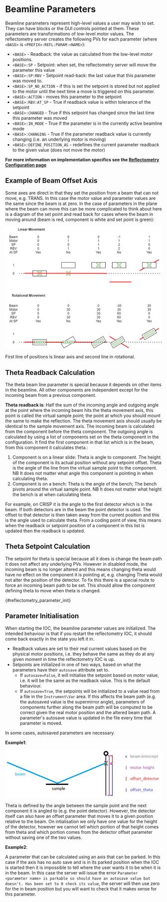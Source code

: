 # Beamline Parameters

Beamline parameters represent high-level values a user may wish to set. They can have blocks or the GUI controls pointed at them. These parameters are transformations of low-level motor values. The reflectometry server creates the following PVs for each parameter (where `<BASE>` is `<PREFIX>:REFL:PARAM:<NAME>`):

- `<BASE>` - Readback: the value as calculated from the low-level motor positions.
- `<BASE>:SP` - Setpoint: when set, the reflectometry server will move the parameter this value
- `<BASE>:SP:RBV` - Setpoint read-back: the last value that this parameter was moved to.
- `<BASE>:SP_NO_ACTION` - if this is set the setpoint is stored but not applied to the motor until the next time a move is triggered on this parameter.
- `<BASE>:ACTION` - moves this parameter to the setpoint
- `<BASE>:RBV:AT_SP` - True if readback value is within tolerance of the setpoint
- `<BASE>:CHANGED` - True if this setpoint has changed since the last time this parameter was moved
- `<BASE>:IN_MODE` - True if the parameter is in the currently active beamline mode
- `<BASE>:CHANGING` - True if the parameter readback value is currently changing (i.e. an underlying motor is moving)
- `<BASE>:DEFINE_POSITION_AS` - redefines the current parameter readback to the given value (does not move the motor)

**For more information on implementation specifics see the [Reflectometry Configuration page](#reflectometry_beamline_parameters)**

## Example of Beam Offset Axis

Some axes are direct in that they set the position from a beam that can not move, e.g. TRANS. In this case the motor value and parameter values are the same since the beam is at zero. In the case of parameters in the plane where the beam can move this can be more complicated to think about here is a diagram of the set point and read back for cases where the beam in moving around (beam is red, component is white and set point is green):

![Relative parameter with motor positions](images/RelativeParameterWithMotor.png)

First line of positions is linear axis and second line in rotational.

## Theta Readback Calculation

The theta beam line parameter is special because it depends on other items in the beamline. All other components are independent except for the incoming beam from a previous component. 

**Theta readback is**: Half the sum of the incoming angle and outgoing angle at the point where the incoming beam hits the theta movement axis, this point is called the virtual sample point; the point at which you should mount the same to make the reflection. The theta movement axis should usually be identical to the sample movement axis. The incoming beam is calculated from the component before the theta component. The outgoing angle is calculated by using a list of components set on the theta component in the configuration. It find the first component in that list which is in the beam, from this component it calculates theta.: 

1. Component is on a linear slide: Theta is angle to component. The height of the component is its actual position without any setpoint offset. Theta is the angle of the line from the virtual sample point to the component. NB It does not matter what angle this component is pointing in when calculating theta.
2. Component is on a bench: Theta is the angle of the bench; The bench pivots around the virtual sample point. NB It does not matter what height the bench is at when calculating theta.

For example, on CRISP it is the angle to the first detector which is in the beam. If both detectors are in the beam the point detector is used. The offset to that detector is then taken away from the current position and this is the angle used to calculate theta. From a coding point of view, this means when the readback or setpoint position of a component in this list is updated then the readback is updated.

## Theta Setpoint Calculation

The setpoint for theta is special because all it does is change the beam path it does not affect any underlying PVs. However in disabled mode, the incoming beam is no longer altered and this means changing theta would have no effect on the component it is pointing at, e.g. changing Theta would not alter the position of the detector. To fix this there is a special route to force an incoming beam path to be set. This should allow the component defining theta to move when theta is changed.

{#reflectometry_parameter_init}
## Parameter Initialisation

When starting the IOC, the beamline parameter values are initialized. The intended behaviour is that if you restart the reflectometry IOC, it should come back exactly in the state you left it in.

- Readback values are set to their real current values based on the physical motor positions, i.e. they behave the same as they do at any given moment in time the reflectometry IOC is up.
- Setpoints are initialized in one of two ways, based on what the parameters have their `autosave` attribute set to.
   - If `autosave=False`, it will initialise the setpoint based on motor value, i.e. it will be the same as the readback value. This is the default behaviour.
   - If `autosave=True`, the setpoints will be initialized to a value read from a file in the `Instrument\Var` area. If this affects the beam path (e.g. the autosaved value is the supermirror angle), parameters of components further along the beam path will be computed to be correct given the real motor position and the altered beam path. A parameter's autosave value is updated in the file every time that parameter is moved.

In some cases, autosaved parameters are necessary. 

**Example1**:

![Init Theta](images/sp_inits.png)

Theta is defined by the angle between the sample point and the next component it is angled to (e.g. the point detector). However, the detector itself can also have an offset parameter that moves it to a given position relative to the beam. On intialisation we only have one value for the height of the detector, however we cannot tell which portion of that height comes from theta and which portion comes from the detector offset parameter without saving one of the two values.

**Example2**:

A parameter that can be calculated using an axis that can be parked. In this case if the axis has no auto save and is in its parked position when the IOC is started then it is impossible to tell where the user wants it to be when it is in the beam. In this case the server will issue the error `Parameter <parameter name> is parkable so should have an autosave value but doesn't. Has been set to 0 check its value`, the server will then use zero for the in beam position but you will want to check that it makes sense for this parameter.
